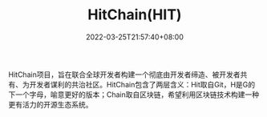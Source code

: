 ﻿---
weight: 
title: "HitChain(HIT)"
description: "HitChain，旨在联合全球开发者构建一个彻底由开发者缔造、被开发者共有、为开发者谋利的共治社区"
date: 2022-03-25T21:57:40+08:00
lastmod: 2022-03-25T16:45:40+08:00
draft: false
authors: ["Metabd"]
featuredImage: "hitchainhit.webp"
link: ""
tags: ["数字代币","HitChain(HIT)"]
categories: ["navigation"]
navigation: ["数字代币"]
lightgallery: true
toc: true
pinned: false
recommend: false
recommend1: false
---
HitChain项目，旨在联合全球开发者构建一个彻底由开发者缔造、被开发者共有、为开发者谋利的共治社区。HitChain包含了两层含义：Hit取自Git，H是G的下一个字母，喻意更好的版本；Chain取自区块链，希望利用区块链技术构建一种更有活力的开源生态系统。
